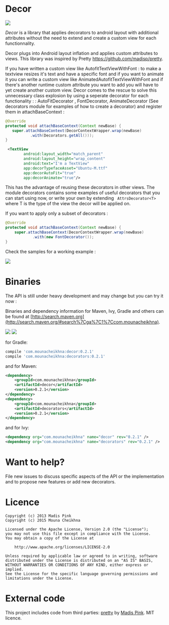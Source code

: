 Decor
======

<a href='https://travis-ci.org/chemouna/Decor/builds/'><img src='https://travis-ci.org/chemouna/Decor.svg?branch=master'></a>


*Decor* is a library that applies decorators to android layout with additional attributes
without the need to extend and create a custom view for each functionnality.

Decor plugs into Android layout inflation and applies custom attributes to views.
This library was inspired by Pretty https://github.com/madisp/pretty.

If you have written a custom view like AutofitTextViewWithFont : to make a textview resizes it's text and have a specific font
and if you want to animate it you can write a custom view like AnimatedAutofitTextViewWithFont and if there's another runtime
custom attribute you want to add you will have to yet create another custom view.
 Decor comes to the rescue to solve this unnecessary class explosion by using a seperate decorator for each functionality :
    : AutoFitDecorator , FontDecorator, AnimateDecorator (See decorators module for examples of how to create a decorator)
     and register them in attachBaseContext :
     
```java 
@Override
protected void attachBaseContext(Context newBase) {
   super.attachBaseContext(DecorContextWrapper.wrap(newBase)
           .with(Decorators.getAll()));
}
```
```xml
 <TextView
        android:layout_width="match_parent"
        android:layout_height="wrap_content"
        android:text="I'm a TextView"
        app:decorTypefaceAsset="Ubuntu-M.ttf"
        app:decorAutoFit="true"
        app:decorAnimate="true"/>
```

This has the advantage of reusing these decorators in other views.
The module decorators contains some examples of useful decorators that you can start using now,
or write your own by extending ``` AttrsDecorator<T>``` where T is the type of the view the decor will be applied on.

If you want to apply only a subset of decorators :

```java
@Override
protected void attachBaseContext(Context newBase) {
    super.attachBaseContext(DecorContextWrapper.wrap(newBase)
            .with(new FontDecorator());
}
```

Check the samples for a working example :

![](images/decor_sample.png)


Binaries
========

The API is still under heavy development and may change but you can try it now : 

Binaries and dependency information for Maven, Ivy, Gradle and others can be found at [http://search.maven.org](http://search.maven.org/#search%7Cga%7C1%7Ccom.mounacheikhna).

<a href='http://search.maven.org/#search%7Cga%7C1%7Ccom.mounacheikhna.decor'><img src='http://img.shields.io/maven-central/v/com.mounacheikhna/decor.svg'></a>
<a href='http://search.maven.org/#search%7Cga%7C1%7Ccom.mounacheikhna.decorators'><img src='http://img.shields.io/maven-central/v/com.mounacheikhna/decorators.svg'></a>

for Gradle:
```groovy
compile 'com.mounacheikhna:decor:0.2.1'
compile 'com.mounacheikhna:decorators:0.2.1'
```

and for Maven:

```xml
<dependency>
    <groupId>com.mounacheikhna</groupId>
    <artifactId>decor</artifactId>
    <version>0.2.1</version>
</dependency>
<dependency>
    <groupId>com.mounacheikhna</groupId>
    <artifactId>decorators</artifactId>
    <version>0.2.1</version>
</dependency>
```

and for Ivy:

```xml
<dependency org="com.mounacheikhna" name="decor" rev="0.2.1" />
<dependency org="com.mounacheikhna" name="decorators" rev="0.2.1" />
```

Want to help?
=============

File new issues to discuss specific aspects of the API or the implementation and to propose new
features or add new decorators.


Licence
=======
    Copyright (c) 2013 Madis Pink
    Copyright (c) 2015 Mouna Cheikhna

    Licensed under the Apache License, Version 2.0 (the "License");
    you may not use this file except in compliance with the License.
    You may obtain a copy of the License at

        http://www.apache.org/licenses/LICENSE-2.0

    Unless required by applicable law or agreed to in writing, software
    distributed under the License is distributed on an "AS IS" BASIS,
    WITHOUT WARRANTIES OR CONDITIONS OF ANY KIND, either express or implied.
    See the License for the specific language governing permissions and
    limitations under the License.

External code
=======
This project includes code from third parties:
[pretty](https://github.com/madisp/pretty) by [Madis Pink](https://github.com/madisp). MIT licence.
